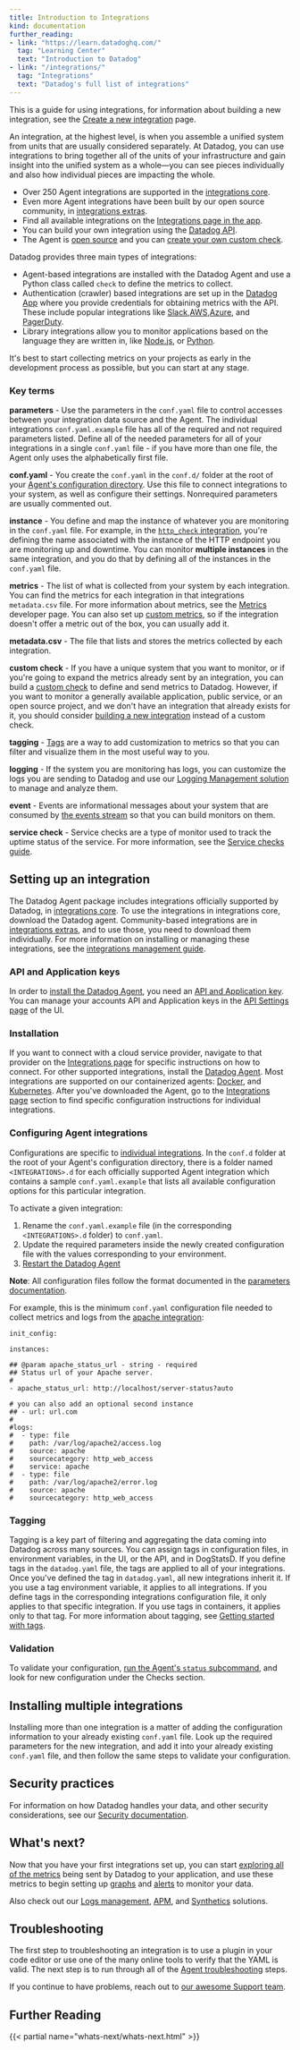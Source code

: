 ```yaml
---
title: Introduction to Integrations
kind: documentation
further_reading:
- link: "https://learn.datadoghq.com/"
  tag: "Learning Center"
  text: "Introduction to Datadog"
- link: "/integrations/"
  tag: "Integrations"
  text: "Datadog's full list of integrations"
---
```


This is a guide for using integrations, for information about building a new integration, see the [Create a new integration][1] page.

An integration, at the highest level, is when you assemble a unified system from units that are usually considered separately. At Datadog, you can use integrations to bring together all of the units of your infrastructure and gain insight into the unified system as a whole—you can see pieces individually and also how individual pieces are impacting the whole.

* Over 250 Agent integrations are supported in the [integrations core][2].
* Even more Agent integrations have been built by our open source community, in [integrations extras][3].
* Find all available integrations on the [Integrations page in the app][4].
* You can build your own integration using the [Datadog API][5].
* The Agent is [open source][6] and you can [create your own custom check][7].

Datadog provides three main types of integrations:

* Agent-based integrations are installed with the Datadog Agent and use a Python class called `check` to define the metrics to collect.
* Authentication (crawler) based integrations are set up in the [Datadog App][8] where you provide credentials for obtaining metrics with the API. These include popular integrations like [Slack][9],[AWS][10],[Azure][11], and [PagerDuty][12].
* Library integrations allow you to monitor applications based on the language they are written in, like [Node.js][13], or [Python][14].

It's best to start collecting metrics on your projects as early in the development process as possible, but you can start at any stage.

### Key terms

**parameters** - Use the parameters in the `conf.yaml` file to control accesses between your integration data source and the Agent. The individual integrations `conf.yaml.example` file has all of the required and not required parameters listed. Define all of the needed parameters for all of your integrations in a single `conf.yaml` file - if you have more than one file, the Agent only uses the alphabetically first file.

**conf.yaml** - You create the `conf.yaml` in the `conf.d/` folder at the root of your [Agent's configuration directory][15]. Use this file to connect integrations to your system, as well as configure their settings. Nonrequired parameters are usually commented out.

**instance** - You define and map the instance of whatever you are monitoring in the `conf.yaml` file. For example, in the [`http_check` integration][16], you're defining the name associated with the instance of the HTTP endpoint you are monitoring up and downtime. You can monitor **multiple instances** in the same integration, and you do that by defining all of the instances in the `conf.yaml` file.

**metrics** - The list of what is collected from your system by each integration. You can find the metrics for each integration in that integrations `metadata.csv` file. For more information about metrics, see the [Metrics][17] developer page. You can also set up [custom metrics][18], so if the integration doesn't offer a metric out of the box, you can usually add it.

**metadata.csv** - The file that lists and stores the metrics collected by each integration.

**custom check** - If you have a unique system that you want to monitor, or if you're going to expand the metrics already sent by an integration, you can build a [custom check][7] to define and send metrics to Datadog. However, if you want to monitor a generally available application, public service, or an open source project, and we don't have an integration that already exists for it, you should consider [building a new integration][1] instead of a custom check.

**tagging** - [Tags][19] are a way to add customization to metrics so that you can filter and visualize them in the most useful way to you.

**logging** - If the system you are monitoring has logs, you can customize the logs you are sending to Datadog and use our [Logging Management solution][20] to manage and analyze them.

**event** - Events are informational messages about your system that are consumed by [the events stream][21] so that you can build monitors on them.

**service check** - Service checks are a type of monitor used to track the uptime status of the service. For more information, see the [Service checks guide][22].

## Setting up an integration

The Datadog Agent package includes integrations officially supported by Datadog, in [integrations core][2]. To use the integrations in integrations core, download the Datadog agent. Community-based integrations are in [integrations extras][3], and to use those, you need to download them individually. For more information on installing or managing these integrations, see the [integrations management guide][23].

### API and Application keys

In order to [install the Datadog Agent][6], you need an [API and Application key][24]. You can manage your accounts API and Application keys in the [API Settings page][25] of the UI.

### Installation

If you want to connect with a cloud service provider, navigate to that provider on the [Integrations page][26] for specific instructions on how to connect. For other supported integrations, install the [Datadog Agent][27]. Most integrations are supported on our containerized agents: [Docker][28], and [Kubernetes][29]. After you've downloaded the Agent, go to the [Integrations page][26] section to find specific configuration instructions for individual integrations.

### Configuring Agent integrations

Configurations are specific to [individual integrations][26]. In the `conf.d` folder at the root of your Agent's configuration directory, there is a folder named `<INTEGRATIONS>.d` for each officially supported Agent integration which contains a sample `conf.yaml.example` that lists all available configuration options for this particular integration.

To activate a given integration:

1. Rename the `conf.yaml.example` file (in the corresponding `<INTEGRATIONS>.d` folder) to `conf.yaml`. 
2. Update the required parameters inside the newly created configuration file with the values corresponding to your environment.
3. [Restart the Datadog Agent][30]

**Note**: All configuration files follow the format documented in the [parameters documentation][31].

For example, this is the minimum `conf.yaml` configuration file needed to collect metrics and logs from the [apache integration][32]:

```
init_config:

instances:

## @param apache_status_url - string - required
## Status url of your Apache server.
#
- apache_status_url: http://localhost/server-status?auto

# you can also add an optional second instance
## - url: url.com
#
#logs:
#  - type: file
#    path: /var/log/apache2/access.log
#    source: apache
#    sourcecategory: http_web_access
#    service: apache
#  - type: file
#    path: /var/log/apache2/error.log
#    source: apache
#    sourcecategory: http_web_access
```

### Tagging

Tagging is a key part of filtering and aggregating the data coming into Datadog across many sources. You can assign tags in configuration files, in environment variables, in the UI, or the API, and in DogStatsD. If you define tags in the `datadog.yaml` file, the tags are applied to all of your integrations. Once you've defined the tag in `datadog.yaml`, all new integrations inherit it. If you use a tag environment variable, it applies to all integrations. If you define tags in the corresponding integrations configuration file, it only applies to that specific integration. If you use tags in containers, it applies only to that tag. For more information about tagging, see [Getting started with tags][19].

### Validation

To validate your configuration, [run the Agent's `status` subcommand][33], and look for new configuration under the Checks section.

## Installing multiple integrations

Installing more than one integration is a matter of adding the configuration information to your already existing `conf.yaml` file. Look up the required parameters for the new integration, and add it into your already existing `conf.yaml` file, and then follow the same steps to validate your configuration.

## Security practices

For information on how Datadog handles your data, and other security considerations, see our [Security documentation][34].

## What's next?

Now that you have your first integrations set up, you can start [exploring all of the metrics][35] being sent by Datadog to your application, and use these metrics to begin setting up [graphs][36] and [alerts][37] to monitor your data.

Also check out our [Logs management][20], [APM][38], and [Synthetics][39] solutions.

## Troubleshooting

The first step to troubleshooting an integration is to use a plugin in your code editor or use one of the many online tools to verify that the YAML is valid. The next step is to run through all of the [Agent troubleshooting][40] steps.

If you continue to have problems, reach out to [our awesome Support team][41].

## Further Reading

{{< partial name="whats-next/whats-next.html" >}}
 
[1]: /developers/integrations/new_check_howto
[2]: https://github.com/DataDog/integrations-core
[3]: https://github.com/DataDog/integrations-extras
[4]: https://app.datadoghq.com/account/settings
[5]: /api
[6]: https://github.com/DataDog/dd-agent
[7]: /developers/write_agent_check/?tab=agentv6
[8]: https://app.datadoghq.com/account/settings
[9]: /integrations/slack
[10]: /integrations/amazon_web_services
[11]: /integrations/azure
[12]: /integrations/pagerduty
[13]: /integrations/node
[14]: /integrations/python
[15]: /agent/guide/agent-configuration-files/?tab=agentv6#agent-configuration-directory
[16]: https://github.com/DataDog/integrations-core/blob/master/http_check/datadog_checks/http_check/data/conf.yaml.example#L13
[17]: /developers/metrics
[18]: /developers/metrics/custom_metrics
[19]: /tagging
[20]: /logs
[21]: https://app.datadoghq.com/event/stream
[22]: /monitors/guide/visualize-your-service-check-in-the-datadog-ui
[23]: agent/guide/integration-management
[24]: /account_management/faq/api-app-key-management
[25]: https://app.datadoghq.com/account/settings#api
[26]: /integrations
[27]: https://app.datadoghq.com/account/settings#agent
[28]: https://app.datadoghq.com/account/settings#agent/docker
[29]: https://app.datadoghq.com/account/settings#agent/kubernetes
[30]: /agent/guide/agent-commands/?tab=agentv6#restart-the-agent
[31]: /developers/integrations/new_check_howto/#param-specification
[32]: https://github.com/DataDog/integrations-core/blob/master/apache/datadog_checks/apache/data/conf.yaml.example
[33]: /agent/guide/agent-commands/?tab=agentv6#agent-status-and-information
[34]: /security
[35]: /graphing/metrics/explorer
[36]: /graphing
[37]: /monitors
[38]: /tracing
[39]: /synthetics
[40]: /agent/troubleshooting/?tab=agentv6
[41]: /help
